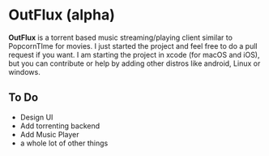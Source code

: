 # OutFlux (alpha)

**OutFlux** is a torrent based music streaming/playing client similar to PopcornTIme for movies. I just started the project and feel free to do a pull request if you want. I am starting the project in xcode (for macOS and iOS), but you can contribute or help by adding other distros like android, Linux or windows.

## To Do
- Design UI
- Add torrenting backend
- Add Music Player
- a whole lot of other things
